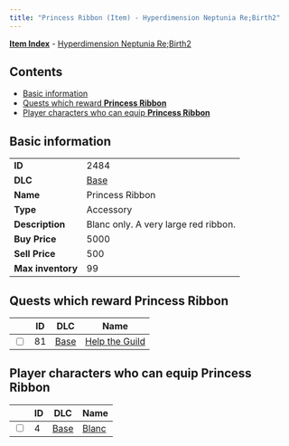 ```yaml
---
title: "Princess Ribbon (Item) - Hyperdimension Neptunia Re;Birth2"
---
```


[**Item Index**](/neptunia/rb2/item/index.html) - [Hyperdimension Neptunia Re;Birth2](/neptunia/rb2)

## Contents

- [Basic information](#basic-information)
- [Quests which reward **Princess Ribbon**](#quests-which-reward-princess-ribbon)
- [Player characters who can equip **Princess Ribbon**](#player-characters-who-can-equip-princess-ribbon)

## Basic information

|   |   |
| -- | -- |
| **ID** | 2484 |
| **DLC** | [Base](/neptunia/rb2/dlc/0-base.html) |
| **Name** | Princess Ribbon |
| **Type** | Accessory |
| **Description** | Blanc only. A very large red ribbon. |
| **Buy Price** | 5000 |
| **Sell Price** | 500 |
| **Max inventory** | 99 |

## Quests which reward **Princess Ribbon**

|    | ID | DLC | Name |
| -- | -- | --- | ---- |
| <input type="checkbox" id="rb2-quest-0-81" class="trackbox" /> | 81 | [Base](/neptunia/rb2/dlc/0-base.html) | [Help the Guild](/neptunia/rb2/quest/0-81-help-the-guild.html) |

## Player characters who can equip **Princess Ribbon**

|    | ID | DLC | Name |
| -- | -- | --- | ---- |
| <input type="checkbox" id="rb2-player-0-4" class="trackbox" /> | 4 | [Base](/neptunia/rb2/dlc/0-base.html) | [Blanc](/neptunia/rb2/player/0-4-blanc.html) |